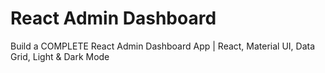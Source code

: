 # React Admin Dashboard

Build a COMPLETE React Admin Dashboard App | React, Material UI, Data Grid, Light & Dark Mode


